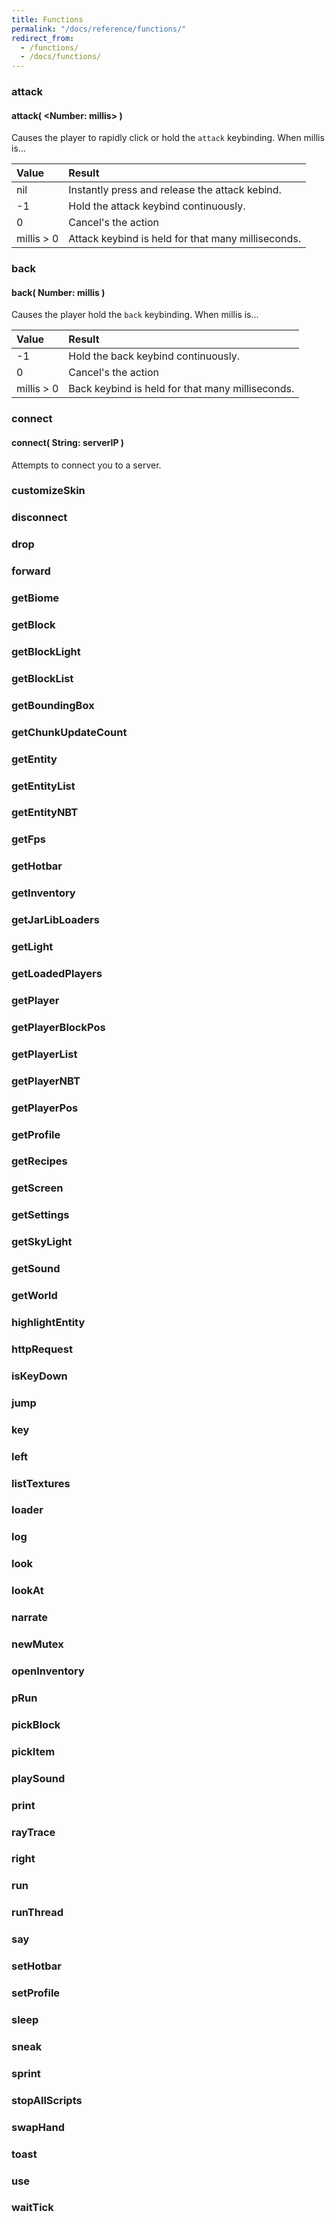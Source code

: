 ```yaml
---
title: Functions
permalink: "/docs/reference/functions/"
redirect_from:
  - /functions/
  - /docs/functions/
---
```


### attack
#### attack( <Number: millis> )
Causes the player to rapidly click or hold the `attack` keybinding.
When millis is...

| Value     | Result                                             |
|:----------|:---------------------------------------------------|
|nil        | Instantly press and release the attack kebind.     |
|-1         | Hold the attack keybind continuously.              |
|0          | Cancel's the action                                |
|millis > 0 | Attack keybind is held for that many milliseconds. |

### back
#### back( Number: millis )
Causes the player hold the `back` keybinding.
When millis is...

| Value     | Result                                             |
|:----------|:---------------------------------------------------|
|-1         | Hold the back keybind continuously.                |
|0          | Cancel's the action                                |
|millis > 0 | Back keybind is held for that many milliseconds.   |

### connect
#### connect( String: serverIP )
Attempts to connect you to a server.

### customizeSkin
### disconnect
### drop
### forward
### getBiome
### getBlock
### getBlockLight
### getBlockList
### getBoundingBox
### getChunkUpdateCount
### getEntity
### getEntityList
### getEntityNBT
### getFps
### getHotbar
### getInventory
### getJarLibLoaders
### getLight
### getLoadedPlayers
### getPlayer
### getPlayerBlockPos
### getPlayerList
### getPlayerNBT
### getPlayerPos
### getProfile
### getRecipes
### getScreen
### getSettings
### getSkyLight
### getSound
### getWorld
### highlightEntity
### httpRequest
### isKeyDown
### jump
### key
### left
### listTextures
### loader
### log
### look
### lookAt
### narrate
### newMutex
### openInventory
### pRun
### pickBlock
### pickItem
### playSound
### print
### rayTrace
### right
### run
### runThread
### say
### setHotbar
### setProfile
### sleep
### sneak
### sprint
### stopAllScripts
### swapHand
### toast
### use
### waitTick